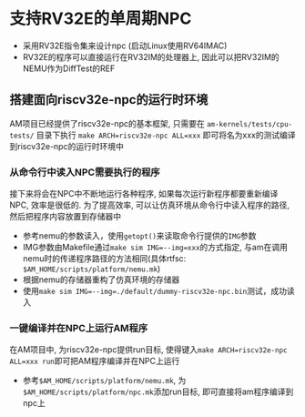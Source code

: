 # 支持RV32E的单周期NPC
- 采用RV32E指令集来设计npc (启动Linux使用RV64IMAC)
- RV32E的程序可以直接运行在RV32IM的处理器上, 因此可以把RV32IM的NEMU作为DiffTest的REF

## 搭建面向riscv32e-npc的运行时环境
AM项目已经提供了riscv32e-npc的基本框架, 只需要在 `am-kernels/tests/cpu-tests/` 目录下执行 `make ARCH=riscv32e-npc ALL=xxx` 即可将名为xxx的测试编译到riscv32e-npc的运行时环境中

### 从命令行中读入NPC需要执行的程序
接下来将会在NPC中不断地运行各种程序, 如果每次运行新程序都要重新编译NPC, 效率是很低的. 为了提高效率, 可以让仿真环境从命令行中读入程序的路径, 然后把程序内容放置到存储器中

- 参考nemu的参数读入，使用`getopt()`来读取命令行提供的`IMG`参数
- IMG参数由Makefile通过`make sim IMG=--img=xxx`的方式指定, 与am在调用nemu时的传递程序路径的方法相同(具体rtfsc: `$AM_HOME/scripts/platform/nemu.mk`)
- 根据nemu的存储器重构了仿真环境的存储器
- 使用`make sim IMG=--img=./default/dummy-riscv32e-npc.bin`测试，成功读入

### 一键编译并在NPC上运行AM程序
在AM项目中, 为riscv32e-npc提供run目标, 使得键入`make ARCH=riscv32e-npc ALL=xxx run`即可把AM程序编译并在NPC上运行

- 参考`$AM_HOME/scripts/platform/nemu.mk`, 为`$AM_HOME/scripts/platform/npc.mk`添加run目标, 即可直接将am程序编译到npc上